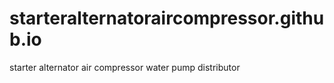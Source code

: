 # starteralternatoraircompressor.github.io
starter alternator air compressor water pump distributor
